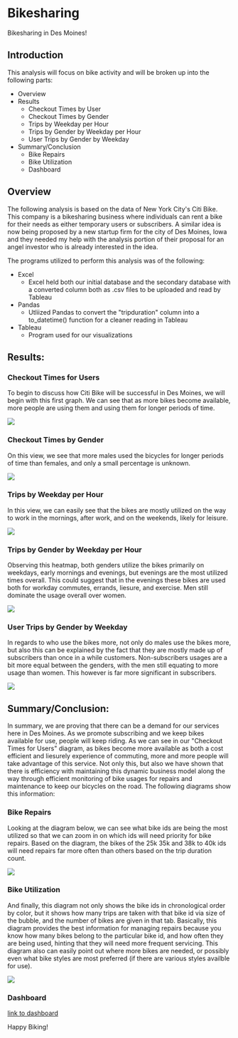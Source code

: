 # Bikesharing
Bikesharing in Des Moines!

## Introduction
This analysis will focus on bike activity and will be broken up into the following parts:
- Overview
- Results
  - Checkout Times by User
  - Checkout Times by Gender
  - Trips by Weekday per Hour
  - Trips by Gender by Weekday per Hour
  - User Trips by Gender by Weekday
- Summary/Conclusion
    - Bike Repairs
    - Bike Utilization
  - Dashboard


## Overview
The following analysis is based on the data of New York City's Citi Bike. This company is a bikesharing business where individuals can rent a bike for their needs as either temporary users or subscribers. A similar idea is now being proposed by a new startup firm for the city of Des Moines, Iowa and they needed my help with the analysis portion of their proposal for an angel investor who is already interested in the idea. 

The programs utilized to perform this analysis was of the following:
- Excel
  - Excel held both our initial database and the secondary database with a converted column both as .csv files to be uploaded and read by Tableau
- Pandas
  - Utliized Pandas to convert the "tripduration" column into a to_datetime() function for a cleaner reading in Tableau
- Tableau
  - Program used for our visualizations


## Results:
### Checkout Times for Users
To begin to discuss how Citi Bike will be successful in Des Moines, we will begin with this first graph. We can see that as more bikes become available, more people are using them and using them for longer periods of time.

![](Photos/Checkout_by_User.png)


### Checkout Times by Gender
On this view, we see that more males used the bicycles for longer periods of time than females, and only a small percentage is unknown. 

![](Photos/Checkout_by_Gender.png)


### Trips by Weekday per Hour
In this view, we can easily see that the bikes are mostly utilized on the way to work in the mornings, after work, and on the weekends, likely for leisure.

![](Photos/Trips_by_WkD_Hr.png)


### Trips by Gender by Weekday per Hour
Observing this heatmap, both genders utilize the bikes primarily on weekdays, early mornings and evenings, but evenings are the most utilized times overall. This could suggest that in the evenings these bikes are used both for workday commutes, errands, liesure, and exercise. Men still dominate the usage overall over women. 

![](Photos/Trips_by_Gender_WkD_Hr.png)


### User Trips by Gender by Weekday
In regards to who use the bikes more, not only do males use the bikes more, but also this can be explained by the fact that they are mostly made up of subscribers than once in a while customers. Non-subscribers usages are a bit more equal between the genders, with the men still equating to more usage than women. This however is far more significant in subscribers.

![](Photos/Trips_by_Gender_by_WkD.png)


## Summary/Conclusion:
In summary, we are proving that there can be a demand for our services here in Des Moines. As we promote subscribing and we keep bikes available for use, people will keep riding. As we can see in our "Checkout Times for Users" diagram, as bikes become more available as both a cost efficient and liesurely experience of commuting, more and more people will take advantage of this service. Not only this, but also we have shown that there is efficiency with maintaining this dynamic business model along the way through efficient monitoring of bike usages for repairs and maintenance to keep our bicycles on the road. The following diagrams show this information:

### Bike Repairs
Looking at the diagram below, we can see what bike ids are being the most utilized so that we can zoom in on which ids will need priority for bike repairs. Based on the diagram, the bikes of the 25k 35k and 38k to 40k ids will need repairs far more often than others based on the trip duration count.

![](Photos/Bike_Repairs.png)

### Bike Utilization
And finally, this diagram not only shows the bike ids in chronological order by color, but it shows how many trips are taken with that bike id via size of the bubble, and the number of bikes are given in that tab. Basically, this diagram provides the best information for managing repairs because you know how many bikes belong to the particular bike id, and how often they are being used, hinting that they will need more frequent servicing. This diagram also can easily point out where more bikes are needed, or possibly even what bike styles are most preferred (if there are various styles availble for use). 

![](Photos/Bike_Utilization.png)


### Dashboard
[link to dashboard](https://public.tableau.com/app/profile/ireion.anthony/viz/CitiBikeChallenge_16294009690250/Citibike_Dashboard?publish=yes)



Happy Biking!
